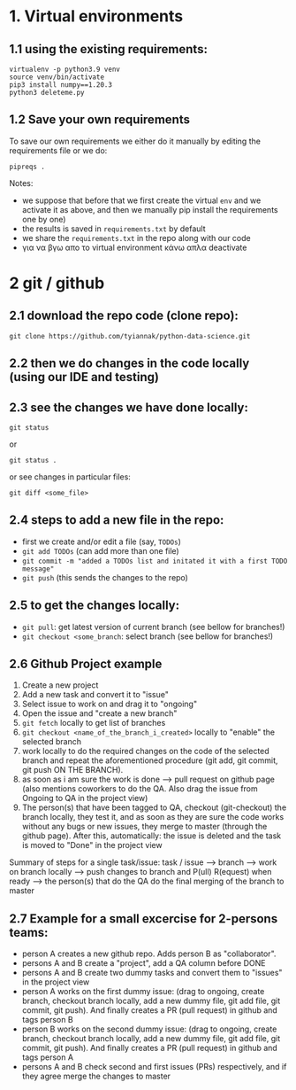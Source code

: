 
# 1. Virtual environments
## 1.1 using the existing requirements:
```
virtualenv -p python3.9 venv
source venv/bin/activate
pip3 install numpy==1.20.3
python3 deleteme.py
```

## 1.2 Save your own requirements
To save our own requirements we either do it manually by editing the requirements file or we do:
```
pipreqs .
```

Notes:
 * we suppose that before that we first create the virtual `env` and we activate it as above, and then we manually pip install the requirements one by one) 
 * the results is saved in `requirements.txt` by default
 * we share the `requirements.txt` in the repo along with our code
 * για να βγω απο το virtual environment κάνω απλα deactivate 

# 2 git / github

## 2.1 download the repo code (clone repo):
```
git clone https://github.com/tyiannak/python-data-science.git
```

## 2.2 then we do changes in the code locally (using our IDE and testing)

## 2.3 see the changes we have done locally:
```
git status
```
or 
```
git status .
```

or see changes in particular files:
```
git diff <some_file>
```
## 2.4 steps to add a new file in the repo:
 * first we create and/or edit a file (say, `TODOs`) 
 * `git add TODOs` (can add more than one file)
 * `git commit -m "added a TODOs list and initated it with a first TODO message"`
 * `git push` (this sends the changes to the repo)

## 2.5 to get the changes locally:
 * `git pull`: get latest version of current branch (see bellow for branches!)
 * `git checkout <some_branch`: select branch (see bellow for branches!)


## 2.6 Github Project example
1. Create a new project
2. Add a new task and convert it to "issue"
3. Select issue to work on and drag it to "ongoing"
4. Open the issue and "create a new branch"
5. `git fetch` locally to get list of branches
6. `git checkout <name_of_the_branch_i_created>` locally to "enable" the selected branch
7. work locally to do the required changes on the code of the selected branch and repeat the aforementioned procedure (git add, git commit, git push ON THE BRANCH). 
8. as soon as i am sure the work is done --> pull request on github page (also mentions coworkers to do the QA. Also drag the issue from Ongoing to QA in the project view)
9. The person(s) that have been tagged to QA, checkout (git-checkout) the branch locally, they test it, and as soon as they are sure the code works without any bugs or new issues, they merge to master (through the github page). After this, automatically: the issue is deleted and the task is moved to "Done" in the project view

Summary of steps for a single task/issue:
task / issue --> branch --> work on branch locally --> push changes to branch and P(ull) R(equest) when ready --> the person(s) that do the QA do the final merging of the branch to master

## 2.7 Example for a small excercise for 2-persons teams:
 * person A creates a new github repo. Adds person B as "collaborator".
 * persons A and B create a "project",  add a QA column before DONE 
 * persons A and B create two dummy tasks and convert them to "issues" in the project view
 * person A works on the first dummy issue: (drag to ongoing, create branch, checkout branch locally, add a new dummy file, git add file, git commit, git push). And finally creates a PR (pull request) in github and tags person B
 * person B works on the second dummy issue: (drag to ongoing, create branch, checkout branch locally, add a new dummy file, git add file, git commit, git push). And finally creates a PR (pull request) in github and tags person A
 * persons A and B check second and first issues (PRs) respectively, and if they agree merge the changes to master



